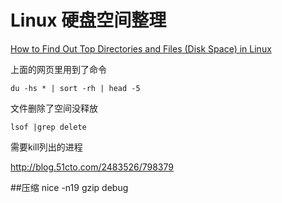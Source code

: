 # Linux 硬盘空间整理

[How to Find Out Top Directories and Files (Disk Space) in Linux](https://www.tecmint.com/find-top-large-directories-and-files-sizes-in-linux/)

上面的网页里用到了命令

`du -hs * | sort -rh | head -5`

文件删除了空间没释放

`lsof |grep delete`

需要kill列出的进程

http://blog.51cto.com/2483526/798379

##压缩
nice -n19 gzip debug
